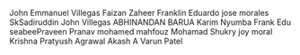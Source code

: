 John Emmanuel Villegas
Faizan Zaheer
Franklin Eduardo
jose morales
SkSadiruddin
John  Villegas
ABHINANDAN BARUA
Karim Nyumba
Frank Edu
seabeePraveen
Pranav
mohamed mahfouz
Mohamad Shukry
joy moral
Krishna
Pratyush Agrawal
Akash A
Varun Patel 


